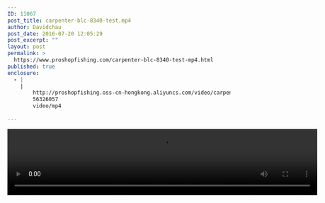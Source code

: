 ```yaml
---
ID: 11067
post_title: carpenter-blc-8340-test.mp4
author: Davidchau
post_date: 2016-07-20 12:05:29
post_excerpt: ""
layout: post
permalink: >
  https://www.proshopfishing.com/carpenter-blc-8340-test-mp4.html
published: true
enclosure:
  - |
    |
        http://proshopfishing.oss-cn-hongkong.aliyuncs.com/video/carpenter/carpenter-blc-8340-test.mp4
        56326057
        video/mp4
        
---
```

<video controls="controls" width="700" height="150"> <source src="http://proshopfishing.oss-cn-hongkong.aliyuncs.com/video/carpenter/carpenter-blc-8340-test.mp4" type="video/mp4" /></video>